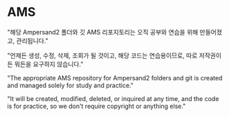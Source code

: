 # AMS

"해당 Ampersand2 폴더와 깃 AMS 리포지토리는 오직 공부와 연습을 위해 만들어졌고, 관리됩니다."


"언제든 생성, 수정, 삭제, 조회가 될 것이고, 해당 코드는 연습용이므로, 따로 저작권이든 뭐든을 요구하지 않습니다."


"The appropriate AMS repository for Ampersand2 folders and git is created and managed solely for study and practice."


"It will be created, modified, deleted, or inquired at any time, and the code is for practice, so we don't require copyright or anything else."
